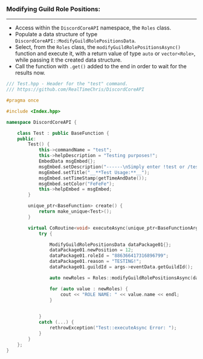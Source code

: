 ### **Modifying Guild Role Positions:**
---
- Access within the `DiscordCoreAPI` namespace, the `Roles` class.
- Populate a data structure of type `DiscordCoreAPI::ModifyGuildRolePositionsData`.
- Select, from the `Roles` class, the `modifyGuildRolePositionsAsync()` function and execute it, with a return value of type `auto` or `vector<Role>`, while passing it the created data structure.
- Call the function with `.get()` added to the end in order to wait for the results now.

```cpp
/// Test.hpp - Header for the "test" command.
/// https://github.com/RealTimeChris/DiscordCoreAPI

#pragma once

#include <Index.hpp>

namespace DiscordCoreAPI {

	class Test : public BaseFunction {
	public:
		Test() {
			this->commandName = "test";
			this->helpDescription = "Testing purposes!";
			EmbedData msgEmbed{};
			msgEmbed.setDescription("------\nSimply enter !test or /test!\n------");
			msgEmbed.setTitle("__**Test Usage:**__");
			msgEmbed.setTimeStamp(getTimeAndDate());
			msgEmbed.setColor("FeFeFe");
			this->helpEmbed = msgEmbed;
		}

		unique_ptr<BaseFunction> create() {
			return make_unique<Test>();
		}

		virtual CoRoutine<void> executeAsync(unique_ptr<BaseFunctionArguments> args) {
			try {

				ModifyGuildRolePositionsData dataPackage01{};
				dataPackage01.newPosition = 12;
				dataPackage01.roleId = "886366417316896799";
				dataPackage01.reason = "TESTING!";
				dataPackage01.guildId = args->eventData.getGuildId();

				auto newRoles = Roles::modifyGuildRolePositionsAsync(dataPackage01).get();

				for (auto value : newRoles) {
					cout << "ROLE NAME: " << value.name << endl;
				}

				
			}
			catch (...) {
				rethrowException("Test::executeAsync Error: ");
			}
		}
	};
}


```
